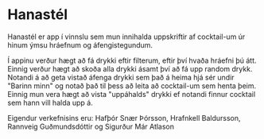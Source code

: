 # Hanastél

Hanastél er app í vinnslu sem mun innihalda uppskriftir af cocktail-um úr hinum ýmsu hráefnum og áfengistegundum.

Í appinu verður hægt að fá drykki eftir filterum, eftir því hvaða hráefni þú átt. Einnig verður hægt að skoða alla drykki ásamt því að fá upp random drykk.
Notandi á að geta vistað áfenga drykki sem það á heima hjá sér undir "Barinn minn" og notað það til þess að leita að cocktail-um sem henta þeim.
Einnig mun vera hægt að vista "uppáhalds" drykki ef notandi finnur cocktail sem hann vill halda upp á.

Eigendur verkefnisins eru: Hafþór Snær Þórsson, Hrafnkell Baldursson, Rannveig Guðmundsdóttir og Sigurður Már Atlason
